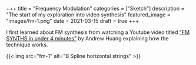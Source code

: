 +++
title = "Frequency Modulation"
categories = ["Sketch"]
description = "The start of my exploration into video synthesis"
featured_image = "images/fm-1.png"
date = 2021-03-15
draft = true
+++

I first learned about FM synthesis from watching a Youtube video titled ["FM SYNTHS in under 4 minutes"](https://www.youtube.com/watch?v=vvBl3YUBUyY) by Andrew Huang explaining how the technique works.


{{< img src="fm-1" alt="B Spline horizontal strings" >}}